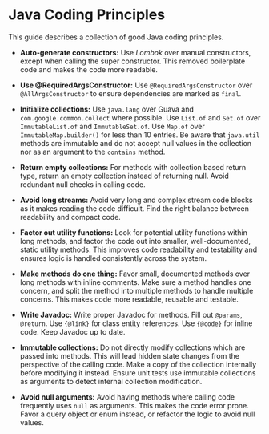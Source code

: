 # Java Coding Principles

This guide describes a collection of good Java coding principles.

* **Auto-generate constructors:** Use *Lombok* over manual constructors, except when calling the super constructor. This removed boilerplate code and makes the code more readable.

* **Use @RequiredArgsConstructor:** Use `@RequiredArgsConstructor` over `@AllArgsConstructor` to ensure dependencies are marked as `final`.

* **Initialize collections:** Use `java.lang` over Guava  and `com.google.common.collect` where possible. Use `List.of` and `Set.of` over `ImmutableList.of` and `ImmutableSet.of`. Use `Map.of` over `ImmutableMap.builder()` for less than 10 entries. Be aware that `java.util` methods are immutable and do not accept null values in the collection nor as an argument to the `contains` method.

*  **Return empty collections:** For methods with collection based return type, return an empty collection instead of returning null. Avoid redundant null checks in calling code.

* **Avoid long streams:** Avoid very long and complex stream code blocks as it makes reading the code difficult. Find the right balance between readability and compact code.

* **Factor out utility functions:** Look for potential utility functions within long methods, and factor the code out into smaller, well-documented, static utility methods. This improves code readability and testability and ensures logic is handled consistently across the system.

* **Make methods do one thing:** Favor small, documented methods over long methods with inline comments. Make sure a method handles one concern, and split the method into multiple methods to handle multiple concerns. This makes code more readable, reusable and testable.

* **Write Javadoc:** Write proper Javadoc for methods. Fill out `@params`, `@return`. Use `{@link}` for class entity references. Use `{@code}` for inline code. Keep Javadoc up to date.

* **Immutable collections:** Do not directly modify collections which are passed into methods. This will lead hidden state changes from the perspective of the calling code. Make a copy of the collection internally before modifying it instead. Ensure unit tests use immutable collections as arguments to detect internal collection modification.

* **Avoid null arguments:** Avoid having methods where calling code frequently uses `null` as arguments. This makes the code error prone. Favor a query object or enum instead, or refactor the logic to avoid null values.

  
